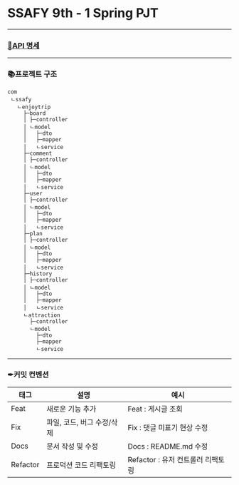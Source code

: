 # SSAFY 9th - 1 Spring PJT
---
### [📜API 명세](https://gentle-capricorn-124.notion.site/9a06d8f8fe9144fab2f7470fd99ba63a)

---
### 📚프로젝트 구조   
```
com
 ㄴssafy
   ㄴenjoytrip
     ├─board
     │ ├─controller
     │ ㄴmodel
     │   ├─dto
     │   ├─mapper
     │   ㄴservice
     ├─comment
     │ ├─controller
     │ ㄴmodel
     │   ├─dto
     │   ├─mapper
     │   ㄴservice
     ├─user
     │ ├─controller
     │ ㄴmodel
     │   ├─dto
     │   ├─mapper
     │   ㄴservice
     ├─plan
     │ ├─controller
     │ ㄴmodel
     │   ├─dto
     │   ├─mapper
     │   ㄴservice
     ├─history
     │ ├─controller
     │ ㄴmodel
     │   ├─dto
     │   ├─mapper
     │   ㄴservice
     ㄴattraction
       ├─controller
       ㄴmodel
         ├─dto
         ├─mapper
         ㄴservice
```
---
### ✒커밋 컨벤션
 |태그|설명|예시|
|---|---|---|
|Feat|새로운 기능 추가|Feat : 게시글 조회|
|Fix|파일, 코드, 버그 수정/삭제|Fix : 댓글 미표기 현상 수정|
|Docs|문서 작성 및 수정|Docs : README.md 수정|
|Refactor|프로덕션 코드 리팩토링|Refactor : 유저 컨트롤러 리팩토링|
